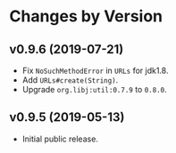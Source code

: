 # Changes by Version

## v0.9.6 (2019-07-21)
* Fix `NoSuchMethodError` in `URLs` for jdk1.8.
* Add `URLs#create(String)`.
* Upgrade `org.libj:util:0.7.9` to `0.8.0`.

## v0.9.5 (2019-05-13)
* Initial public release.